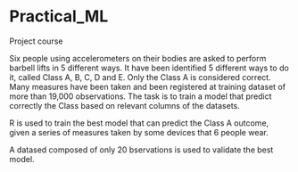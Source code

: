 # Practical_ML
Project course

Six people using accelerometers on their bodies are asked to perform barbell lifts in 5 different ways. It have been identified 5 different ways to do it, called Class A, B, C, D and E. Only the Class A is considered correct. Many measures have been taken and been registered at training dataset of more than 19,000 observations. The task is to train a model that predict correctly the Class based on relevant columns of the datasets.

R is used to train the best model that can predict the Class A outcome, given a series of measures taken by some devices that 6 people wear.

A datased composed of only 20 bservations is used to validate the best model.
